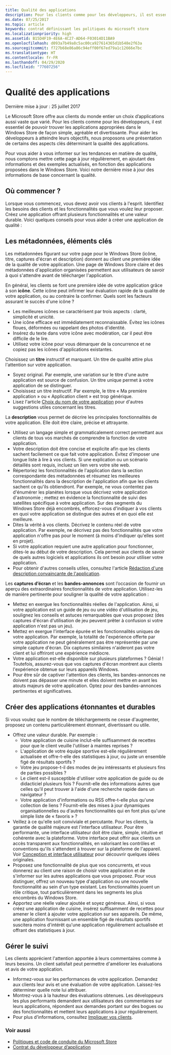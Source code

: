 ```yaml
---
title: Qualité des applications
description: Pour les clients comme pour les développeurs, il est essentiel de pouvoir trouver les applications appropriées dans le Windows Store de façon simple, agréable et divertissante. Pour aider les développeurs à atteindre leurs objectifs, nous proposons une présentation de certains des aspects clés déterminant la qualité des applications.
ms.date: 07/25/2017
ms.topic: article
keywords: contrat définissant les politiques du microsoft store
ms.localizationpriority: high
ms.assetid: B15D4F19-4E6A-4C27-AD64-F03014D11BA9
ms.openlocfilehash: d093a7b49a8c5ac00ca927614365d1b548e2f63a
ms.sourcegitcommit: f727b68e86a86c94eff00f67ed79a1c12666e7bc
ms.translationtype: HT
ms.contentlocale: fr-FR
ms.lasthandoff: 04/29/2020
ms.locfileid: "77607256"
---
```

# <a name="app-quality"></a>Qualité des applications

Dernière mise à jour : 25 juillet 2017

Le Microsoft Store offre aux clients du monde entier un choix d’applications aussi vaste que varié. Pour les clients comme pour les développeurs, il est essentiel de pouvoir trouver les applications appropriées dans le Windows Store de façon simple, agréable et divertissante. Pour aider les développeurs à atteindre leurs objectifs, nous proposons une présentation de certains des aspects clés déterminant la qualité des applications.

Pour vous aider à vous informer sur les tendances en matière de qualité, nous comptons mettre cette page à jour régulièrement, en ajoutant des informations et des exemples actualisés, en fonction des applications proposées dans le Windows Store. Voici notre dernière mise à jour des informations de base concernant la qualité.


## <a name="where-to-start"></a>Où commencer ?

Lorsque vous commencez, vous devez avoir vos clients à l'esprit. Identifiez les besoins des clients et les fonctionnalités que vous voulez leur proposer. Créez une application offrant plusieurs fonctionnalités et une valeur durable. Voici quelques conseils pour vous aider à créer une application de qualité :


## <a name="metadata-is-key"></a>Les métadonnées, éléments clés

Les métadonnées figurant sur votre page pour le Windows Store (icône, titre, captures d'écran et description) donnent au client une première idée de la qualité de votre application. Une page de Windows Store claire et des métadonnées d'application organisées permettent aux utilisateurs de savoir à quoi s'attendre avant de télécharger l'application.

En général, les clients se font une première idée de votre application grâce à son **icône**. Cette icône peut infirmer leur évaluation rapide de la qualité de votre application, ou au contraire la confirmer. Quels sont les facteurs assurant le succès d'une icône ?

- Les meilleures icônes se caractérisent par trois aspects : clarté, simplicité et unicité.
- Une icône efficace est immédiatement reconnaissable. Évitez les icônes floues, déformées ou rappelant des photos d'identité.
- Insérez du texte dans votre icône avec modération, car il peut être difficile de le lire.
- Utilisez votre icône pour vous démarquer de la concurrence et ne copiez pas les icônes d'applications existantes.

Choisissez un **titre** instructif et marquant. Un titre de qualité attire plus l'attention sur votre application.

- Soyez original. Par exemple, une variation sur le titre d'une autre application est source de confusion. Un titre unique permet à votre application de se distinguer.
- Choisissez un titre instructif. Par exemple, le titre « Ma première application » ou « Application client » est trop générique.
- Lisez l'article [Choix du nom de votre application](https://docs.microsoft.com/windows/uwp/publish/create-your-app-by-reserving-a-name#choosing-your-apps-name) pour d'autres suggestions utiles concernant les titres.

La **description** vous permet de décrire les principales fonctionnalités de votre application. Elle doit être claire, précise et attrayante.

- Utilisez un langage simple et grammaticalement correct permettant aux clients de tous vos marchés de comprendre la fonction de votre application.
- Votre description doit être concise et explicite afin que les clients sachent facilement ce que fait votre application. Évitez d'imposer une longue liste à lire à vos clients. Si une explication ou un scénario détaillés sont requis, incluez un lien vers votre site web.
- Répertoriez les fonctionnalités de l'application dans la section correspondante des métadonnées et résumez les meilleures fonctionnalités dans la description de l'application afin que les clients sachent ce qu'ils obtiendront. Par exemple, ne vous contentez pas d'énumérer les planètes lorsque vous décrivez votre application d'astronomie ; mettez en évidence la fonctionnalité de suivi des satellites spécifique à votre application. Sur des segments du Windows Store déjà encombrés, efforcez-vous d'indiquer à vos clients en quoi votre application se distingue des autres et en quoi elle est meilleure.
- Dites la vérité à vos clients. Décrivez le contenu réel de votre application. Par exemple, ne décrivez pas des fonctionnalités que votre application n'offre pas pour le moment (à moins d'indiquer qu'elles sont en projet).
- Si votre application requiert une autre application pour fonctionner, dites-le au début de votre description. Cela permet aux clients de savoir de quels autres logiciels et applications ils ont besoin pour utiliser votre application.
- Pour obtenir d'autres conseils utiles, consultez l'article [Rédaction d'une description convaincante de l'application](https://docs.microsoft.com/windows/uwp/publish/write-a-great-app-description).

Les **captures d’écran** et les **bandes-annonces** sont l’occasion de fournir un aperçu des extraordinaires fonctionnalités de votre application. Utilisez-les de manière pertinente pour souligner la qualité de votre application :

- Mettez en exergue les fonctionnalités réelles de l'application. Ainsi, si votre application est un guide de jeu ou une vidéo d'utilisation de jeu, soulignez les conseils et astuces remarquables que vous proposez (des captures d'écran d'utilisation de jeu peuvent prêter à confusion si votre application n'est pas un jeu).
- Mettez en exergue l'interface épurée et les fonctionnalités uniques de votre application. Par exemple, la totalité de l'expérience offerte par votre application ne peut généralement pas être représentée par une simple capture d'écran. Dix captures similaires n'aideront pas votre client et lui offriront une expérience médiocre.
- Votre application est-elle disponible sur plusieurs plateformes ? Génial ! Toutefois, assurez-vous que vos captures d'écran montrent aux clients l'expérience obtenue sur leurs appareils Windows.
- Pour être sûr de captiver l'attention des clients, les bandes-annonces ne doivent pas dépasser une minute et elles doivent mettre en avant les atouts majeurs de votre application. Optez pour des bandes-annonces pertinentes et significatives.


## <a name="create-amazing-apps-with-staying-power"></a>Créer des applications étonnantes et durables

Si vous voulez que le nombre de téléchargements ne cesse d'augmenter, proposez un contenu particulièrement étonnant, divertissant ou utile.

- Offrez une valeur durable. Par exemple :
    - Votre application de cuisine inclut-elle suffisamment de recettes pour que le client veuille l'utiliser à maintes reprises ?
    - L'application de votre équipe sportive est-elle régulièrement actualisée et offre-t-elle des statistiques à jour, ou juste un ensemble figé de résultats sportifs ?
    - Votre jeu propose-t-il des modes de jeu intéressants et plusieurs fins de parties possibles ?
    - Le client est-il susceptible d'utiliser votre application de guide ou de didacticiel plusieurs fois ? Fournit-elle des informations autres que celles qu'il peut trouver à l'aide d'une recherche rapide dans un navigateur ?
    - Votre application d'informations ou RSS offre-t-elle plus qu'une collection de liens ? Fournit-elle des mises à jour dynamiques organisationnelles ou d'autres fonctionnalités qui en font plus qu'une simple liste de « favoris » ?
- Veillez à ce qu'elle soit conviviale et percutante. Pour les clients, la garantie de qualité majeure est l'interface utilisateur. Pour être performante, une interface utilisateur doit être claire, simple, intuitive et cohérente avec la plateforme. Votre interface peut offrir aux clients un accès transparent aux fonctionnalités, en valorisant les contrôles et conventions qu'ils s'attendent à trouver sur la plateforme de l'appareil. Voir [Conception et interface utilisateur](https://developer.microsoft.com/windows/apps/design) pour découvrir quelques idées originales.
- Proposez une fonctionnalité de plus que vos concurrents, et vous donnerez au client une raison de choisir votre application et de s'informer sur les autres applications que vous proposez. Pour vous distinguer, offrez un nouveau type d'application ou une nouvelle fonctionnalité au sein d'un type existant. Les fonctionnalités jouent un rôle critique, tout particulièrement dans les segments les plus encombrés du Windows Store.
- Apportez une réelle valeur ajoutée et soyez généreux. Ainsi, si vous créez une application de cuisine, insérez suffisamment de recettes pour amener le client à ajouter votre application sur ses appareils. De même, une application fournissant un ensemble figé de résultats sportifs suscitera moins d'intérêt qu'une application régulièrement actualisée et offrant des statistiques à jour.


## <a name="check-in"></a>Gérer le suivi

Les clients apprécient l'attention apportée à leurs commentaires comme à leurs besoins. Un client satisfait peut permettre d'améliorer les évaluations et avis de votre application.

- Informez-vous sur les performances de votre application. Demandez aux clients leur avis et une évaluation de votre application. Laissez-les déterminer quelle note lui attribuer.
- Montrez-vous à la hauteur des évaluations obtenues. Les développeurs les plus performants demandent aux utilisateurs des commentaires sur leurs applications, répondent aux demandes portant sur des bogues ou des fonctionnalités et mettent leurs applications à jour régulièrement.
- Pour plus d’informations, consultez [Impliquer vos clients](https://developer.microsoft.com/store/engage).


### <a name="see-also"></a>Voir aussi

- [Politiques et code de conduite du Microsoft Store](store-policies-and-code-of-conduct.md)
- [Contrat du développeur d’application](https://docs.microsoft.com/legal/windows/agreements/app-developer-agreement)